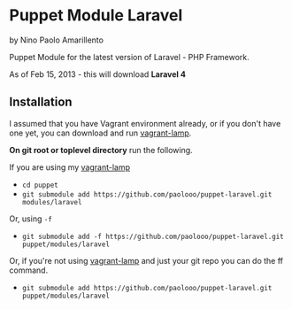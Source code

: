 Puppet Module Laravel
=====================
by Nino Paolo Amarillento

Puppet Module for the latest version of Laravel - PHP Framework.

As of Feb 15, 2013 - this will download <strong>Laravel 4</strong>


Installation
------------

I assumed that you have Vagrant environment already, or if you don't have one yet, you can download and run [vagrant-lamp](https://github.com/paolooo/vagrant-lamp).
    
    
<b>On git root or toplevel directory</b> run the following.  

If you are using my [vagrant-lamp](http://github.com/paolooo/vagrant-lamp)    

* `cd puppet`   
* `git submodule add https://github.com/paolooo/puppet-laravel.git modules/laravel`

Or, using `-f`

* `git submodule add -f https://github.com/paolooo/puppet-laravel.git puppet/modules/laravel`
    
Or, if you're not using [vagrant-lamp](http://github.com/paolooo/vagrant-lamp) and just your git repo you can do the ff command.    

* `git submodule add https://github.com/paolooo/puppet-laravel.git puppet/modules/laravel`
